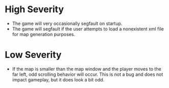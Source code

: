 # High Severity
- The game will very occasionally segfault on startup.
- The game will segfault if the user attempts to load a nonexistent xml file
  for map generation purposes.

# Low Severity
- If the map is smaller than the map window and the player moves to the
  far left, odd scrolling behavior will occur. This is not a bug and does
  not impact gameplay, but it does look a bit odd.